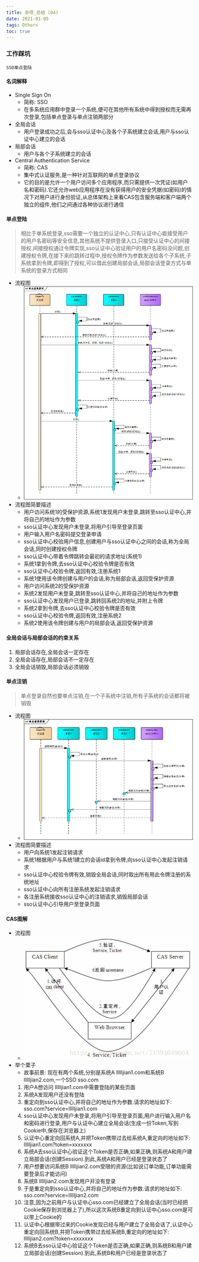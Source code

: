 ```yaml
---
title: 杂项_总结 (04)
date: 2021-01-05
tags: Others
toc: true
---
```


### 工作踩坑
    SSO单点登陆

<!-- more -->

#### 名词解释
- Single Sign On
    * 简称: SSO
    * 在多系统应用群中登录一个系统,便可在其他所有系统中得到授权而无需再次登录,包括单点登录与单点注销两部分
- 全局会话
    * 用户登录成功之后,会与sso认证中心及各个子系统建立会话,用户与sso认证中心建立的会话
- 局部会话
    * 用户与各个子系统建立的会话
- Central Authentication Service
    * 简称: CAS
    * 集中式认证服务,是一种针对互联网的单点登录协议
    * 它的目的是允许一个用户访问多个应用程序,而只需提供一次凭证(如用户名和密码).它还允许web应用程序在没有获得用户的安全凭据(如密码)的情况下对用户进行身份验证,从总体架构上来看CAS包含服务端和客户端两个独立的组件,他们之间通过各种协议进行通信

#### 单点登陆
> 相比于单系统登录,sso需要一个独立的认证中心,只有认证中心能接受用户的用户名密码等安全信息,其他系统不提供登录入口,只接受认证中心的间接授权.间接授权通过令牌实现,sso认证中心验证用户的用户名密码没问题,创建授权令牌,在接下来的跳转过程中,授权令牌作为参数发送给各个子系统,子系统拿到令牌,即得到了授权,可以借此创建局部会话,局部会话登录方式与单系统的登录方式相同
- 流程图
    * ![单点登录流程图](/img/20210105_1.png)
- 流程图简要描述
    * 用户访问系统1的受保护资源,系统1发现用户未登录,跳转至sso认证中心,并将自己的地址作为参数
    * sso认证中心发现用户未登录,将用户引导至登录页面
    * 用户输入用户名密码提交登录申请
    * sso认证中心校验用户信息,创建用户与sso认证中心之间的会话,称为全局会话,同时创建授权令牌
    * sso认证中心带着令牌跳转会最初的请求地址(系统1)
    * 系统1拿到令牌,去sso认证中心校验令牌是否有效
    * sso认证中心校验令牌,返回有效,注册系统1
    * 系统1使用该令牌创建与用户的会话,称为局部会话,返回受保护资源
    * 用户访问系统2的受保护资源
    * 系统2发现用户未登录,跳转至sso认证中心,并将自己的地址作为参数
    * sso认证中心发现用户已登录,跳转回系统2的地址,并附上令牌
    * 系统2拿到令牌,去sso认证中心校验令牌是否有效
    * sso认证中心校验令牌,返回有效,注册系统2
    * 系统2使用该令牌创建与用户的局部会话,返回受保护资源

#### 全局会话与局部会话的约束关系
1. 局部会话存在,全局会话一定存在
2. 全局会话存在,局部会话不一定存在
3. 全局会话销毁,局部会话必须销毁

#### 单点注销
> 单点登录自然也要单点注销,在一个子系统中注销,所有子系统的会话都将被销毁
- 流程图
    * ![单点注销流程图](/img/20210105_2.png)
- 流程图简要描述
    * 用户向系统1发起注销请求
    * 系统1根据用户与系统1建立的会话id拿到令牌,向sso认证中心发起注销请求
    * sso认证中心校验令牌有效,销毁全局会话,同时取出所有用此令牌注册的系统地址
    * sso认证中心向所有注册系统发起注销请求
    * 各注册系统接收sso认证中心的注销请求,销毁局部会话
    * sso认证中心引导用户至登录页面

#### CAS图解
- 流程图
    * ![CAS](/img/20210105_3.png)
- 举个栗子
    * 故事前景: 现在有两个系统,分别是系统A llllljian1.com和系统B llllljian2.com,一个SSO sso.com
    1. 用户A想访问 llllljian1.com中需要登陆的某些页面
    2. 系统A发现用户还没有登陆
    3. 重定向到sso认证中心,并将自己的地址作为参数.请求的地址如下: sso.com?service=llllljian1.com
    4. sso认证中心发现用户未登录,将用户引导至登录页面,用户进行输入用户名和密码进行登录,用户与认证中心建立全局会话(生成一份Token,写到Cookie中,保存在浏览器上)
    5. 认证中心重定向回系统A,并把Token携带过去给系统A,重定向的地址如下: llllljian1.com?token=xxxxxxx
    6. 系统A去sso认证中心验证这个Token是否正确,如果正确,则系统A和用户建立局部会话(创建Session).到此,系统A和用户已经是登录状态了
    7. 用户想要访问系统B llllljian2.com受限的资源(比如说订单功能,订单功能需要登录后才能访问)
    8. 系统B llllljian2.com发现用户并没有登录
    9. 于是重定向到sso认证中心,并将自己的地址作为参数.请求的地址如下: sso.com?service=llllljian2.com
    10. 注意,因为之前用户与认证中心sso.com已经建立了全局会话(当时已经把Cookie保存到浏览器上了),所以这次系统B重定向到认证中心sso.com是可以带上Cookie的
    11. 认证中心根据带过来的Cookie发现已经与用户建立了全局会话了,认证中心重定向回系统B,并把Token携带过去给系统B,重定向的地址如下: llllljian2.com?token=xxxxxxx
    12. 系统B去sso认证中心验证这个Token是否正确,如果正确,则系统B和用户建立局部会话(创建Session).到此,系统B和用户已经是登录状态了
